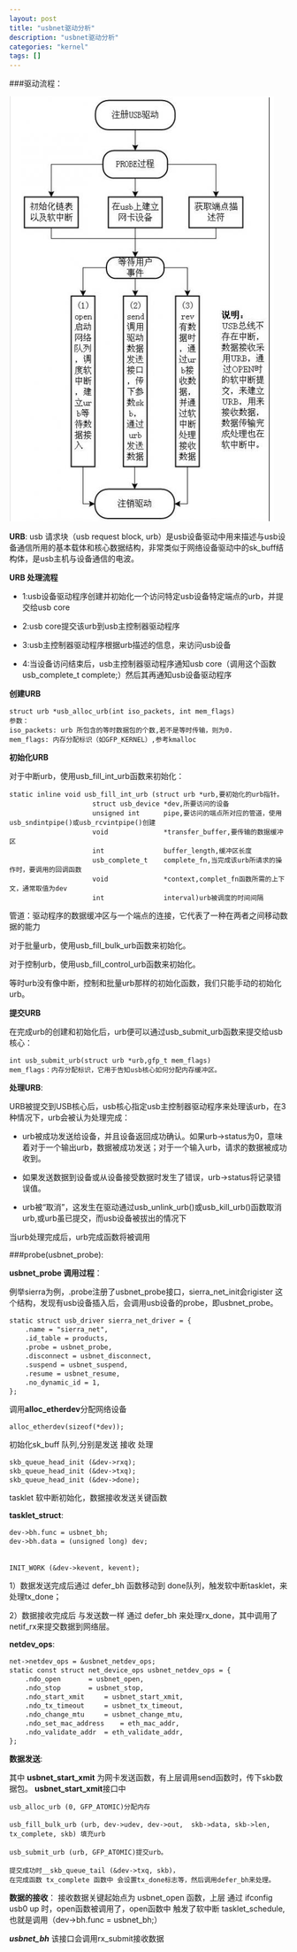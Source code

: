 ```yaml
---
layout: post
title: "usbnet驱动分析"
description: "usbnet驱动分析"
categories: "kernel" 
tags: []
---
```



###驱动流程：

![usbnet](/images/usbnet.png)

**URB**:
usb 请求块（usb request block, urb）是usb设备驱动中用来描述与usb设备通信所用的基本载体和核心数据结构，非常类似于网络设备驱动中的sk_buff结构体，是usb主机与设备通信的电波。

**URB 处理流程**

* 1:usb设备驱动程序创建并初始化一个访问特定usb设备特定端点的urb，并提交给usb core

* 2:usb core提交该urb到usb主控制器驱动程序

* 3:usb主控制器驱动程序根据urb描述的信息，来访问usb设备

* 4:当设备访问结束后，usb主控制器驱动程序通知usb core（调用这个函数usb\_complete\_t complete;）然后其再通知usb设备驱动程序

**创建URB**

	struct urb *usb_alloc_urb(int iso_packets, int mem_flags)
	参数：
	iso_packets: urb 所包含的等时数据包的个数,若不是等时传输，则为0.
	mem_flags: 内存分配标识（如GFP_KERNEL）,参考kmalloc

**初始化URB**

对于中断urb，使用usb\_fill\_int\_urb函数来初始化：

	static inline void usb_fill_int_urb (struct urb *urb,要初始化的urb指针。
	                     struct usb_device *dev,所要访问的设备
	                     unsigned int      pipe,要访问的端点所对应的管道，使用usb_sndintpipe()或usb_rcvintpipe()创建
	                     void              *transfer_buffer,要传输的数据缓冲区
	                     int               buffer_length,缓冲区长度
	                     usb_complete_t    complete_fn,当完成该urb所请求的操作时，要调用的回调函数
	                     void              *context,complet_fn函数所需的上下文，通常取值为dev
	                     int               interval)urb被调度的时间间隔


管道：驱动程序的数据缓冲区与一个端点的连接，它代表了一种在两者之间移动数据的能力

对于批量urb，使用usb\_fill\_bulk\_urb函数来初始化。

对于控制urb，使用usb\_fill\_control\_urb函数来初始化。

等时urb没有像中断，控制和批量urb那样的初始化函数，我们只能手动的初始化urb。

**提交URB**

在完成urb的创建和初始化后，urb便可以通过usb\_submit\_urb函数来提交给usb核心：

	int usb_submit_urb(struct urb *urb,gfp_t mem_flags)
	mem_flags：内存分配标识，它用于告知usb核心如何分配内存缓冲区。

**处理URB**:

URB被提交到USB核心后，usb核心指定usb主控制器驱动程序来处理该urb，在3种情况下，urb会被认为处理完成：

* urb被成功发送给设备，并且设备返回成功确认。如果urb->status为0，意味着对于一个输出urb，数据被成功发送；对于一个输入urb，请求的数据被成功收到。

* 如果发送数据到设备或从设备接受数据时发生了错误，urb->status将记录错误值。

* urb被“取消”，这发生在驱动通过usb\_unlink\_urb()或usb\_kill\_urb()函数取消urb,或urb虽已提交，而usb设备被拔出的情况下

当urb处理完成后，urb完成函数将被调用


###probe(usbnet_probe):

**usbnet_probe 调用过程**：

例举sierra为例，.probe注册了usbnet\_probe接口，sierra\_net\_init会rigister 这个结构，发现有usb设备插入后，会调用usb设备的probe，即usbnet\_probe。

	static struct usb_driver sierra_net_driver = {
		.name = "sierra_net",
		.id_table = products,
		.probe = usbnet_probe,
		.disconnect = usbnet_disconnect,
		.suspend = usbnet_suspend,
		.resume = usbnet_resume,
		.no_dynamic_id = 1,
	};

调用**alloc_etherdev**分配网络设备

	alloc_etherdev(sizeof(*dev));
初始化sk_buff 队列,分别是发送 接收 处理

	skb_queue_head_init (&dev->rxq);
 	skb_queue_head_init (&dev->txq);
 	skb_queue_head_init (&dev->done);

tasklet 软中断初始化，数据接收发送关键函数

**tasklet\_struct**:

 	dev->bh.func = usbnet_bh;
 	dev->bh.data = (unsigned long) dev;


	INIT_WORK (&dev->kevent, kevent);

1）数据发送完成后通过 defer\_bh 函数移动到 done队列，触发软中断tasklet，来处理tx\_done；

2）数据接收完成后 与发送数一样 通过 defer\_bh 来处理rx\_done，其中调用了netif\_rx来提交数据到网络层。

**netdev_ops**:

	net->netdev_ops = &usbnet_netdev_ops;
	static const struct net_device_ops usbnet_netdev_ops = {
		.ndo_open		= usbnet_open,
		.ndo_stop		= usbnet_stop,
		.ndo_start_xmit		= usbnet_start_xmit,
		.ndo_tx_timeout		= usbnet_tx_timeout,
		.ndo_change_mtu		= usbnet_change_mtu,
		.ndo_set_mac_address 	= eth_mac_addr,
		.ndo_validate_addr	= eth_validate_addr,
	};
	

**数据发送**:

其中 **usbnet\_start\_xmit** 为网卡发送函数，有上层调用send函数时，传下skb数据包。
**usbnet\_start\_xmit**接口中

	usb_alloc_urb (0, GFP_ATOMIC)分配内存

	usb_fill_bulk_urb (urb, dev->udev, dev->out,  skb->data, skb->len, tx_complete, skb) 填充urb

	usb_submit_urb (urb, GFP_ATOMIC)提交urb。

	提交成功时__skb_queue_tail (&dev->txq, skb)，
	在完成函数 tx_complete 函数中 会设置tx_done标志等，然后调用defer_bh来处理。

**数据的接收**：
接收数据关键起始点为 usbnet\_open 函数，上层 通过 ifconfig usb0 up 时，open函数被调用了，open函数中 触发了软中断 tasklet\_schedule,也就是调用（dev->bh.func = usbnet\_bh;） 

***usbnet_bh***
该接口会调用rx\_submit接收数据

	
